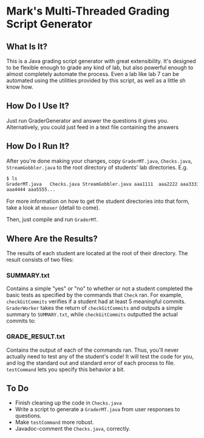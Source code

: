 Mark's Multi-Threaded Grading Script Generator
==============================================

What Is It?
-----------

This is a Java grading script generator with great extensibility. It's designed to be flexible enough to grade any kind of lab, but also powerful enough to almost completely automate the process. Even a lab like lab 7 can be automated using the utilities provided by this script, as well as a little sh know how.

How Do I Use It?
----------------

Just run GraderGenerator and answer the questions it gives you. Alternatively, you could just feed in a text file containing the answers

How Do I Run It?
----------------

After you're done making your changes, copy `GraderMT.java`, `Checks.java`,
`StreamGobbler.java` to the root directory of students' lab directories. E.g.

```bash
$ ls
GraderMT.java   Checks.java StreamGobbler.java aaa1111  aaa2222 aaa3333
aaa4444 aaa5555...
```

For more information on how to get the student directories into that form, take
a look at `mboxer` (detail to come).

Then, just compile and run `GraderMT`.

Where Are the Results?
----------------------

The results of each student are located at the root of their directory. The
result consists of two files:

### SUMMARY.txt
Contains a simple "yes" or "no" to whether or not a student completed the basic
tests as specified by the commands that `Check` ran. For example,
`checkGitCommits` verifies if a student had at least 5 meaningful commits.
`GraderWorker` takes the return of `checkGitCommits` and outputs a simple
summary to `SUMMARY.txt`, while `checkGitCommits` outputted the actual commits
to:

### GRADE_RESULT.txt
Contains the output of each of the commands ran. Thus, you'll never actually
need to test any of the student's code! It will test the code for you, and log
the standard out and standard error of each process to file. `testCommand` lets
you specify this behavior a bit.

To Do
-----

- Finish cleaning up the code in `Checks.java`
- Write a script to generate a `GraderMT.java` from user responses to questions.
- Make `testCommand` more robust.
- Javadoc-comment the `Checks.java`, correctly.

